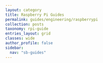 ```yaml
---
layout: category
title: Raspberry Pi Guides
permalink: guides/engineering/raspberrypi
collection: posts
taxonomy: rpi-guide
entries_layout: grid
classes: wide
author_profile: false
sidebar:
  nav: "sb-guides"
---
```


